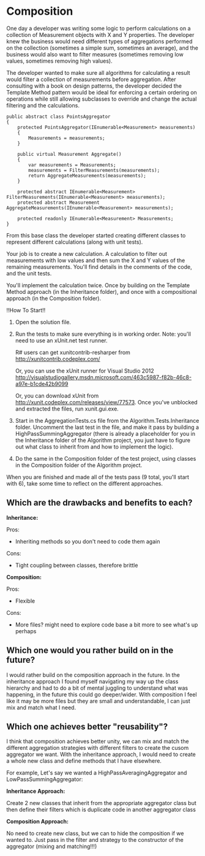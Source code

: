 # Composition

One day a developer was writing some logic to perform calculations on 
a collection of Measurement objects with X and Y properties. The developer knew
the business would need different types of aggregations performed on the collection 
(sometimes a simple sum, sometimes an average), and the business would also want
to filter measures (sometimes removing low values, sometimes removing high values). 

The developer wanted to make sure all algorithms for calculating a result
would filter a collection of measurements before aggregation. After consulting
with a book on design patterns, the developer decided the Template Method pattern would be
ideal for enforcing a certain ordering on operations while still allowing subclasses to override
and change the actual filtering and the calculations. 

	public abstract class PointsAggregator
	{
		protected PointsAggregator(IEnumerable<Measurement> measurements)
		{
			Measurements = measurements;
		}
	
		public virtual Measurement Aggregate()
		{
			var measurements = Measurements;
			measurements = FilterMeasurements(measurements);
			return AggregateMeasurements(measurements);
		}
	
		protected abstract IEnumerable<Measurement> FilterMeasurements(IEnumerable<Measurement> measurements);
		protected abstract Measurement AggregateMeasurements(IEnumerable<Measurement> measurements);
			
		protected readonly IEnumerable<Measurement> Measurements;
	} 

From this base class the developer started creating different classes to represent 
different calculations (along with unit tests).

Your job is to create a new calculation. A calculation to filter out measurements with low values
and then sum the X and Y values of the remaining measurements. You'll find details in the comments 
of the code, and the unit tests. 

You'll implement the calculation twice. Once by building on the 
Template Method approach (in the Inheritance folder), and once with a compositional 
approach (in the Composition folder).  

!!How To Start!!

  1.	Open the solution file. 

  2.	Run the tests to make sure everything is in working order.
		Note: you'll need to use an xUnit.net test runner. 
		
		R# users can get xunitcontrib-resharper from http://xunitcontrib.codeplex.com/
		
		Or, you can use the xUnit runner for Visual Studio 2012 http://visualstudiogallery.msdn.microsoft.com/463c5987-f82b-46c8-a97e-b1cde42b9099
		
		Or, you can download xUnit from http://xunit.codeplex.com/releases/view/77573.
		Once you've unblocked and extracted the files, run xunit.gui.exe.

  3.	Start in the AggregationTests.cs file from the Algorithm.Tests.Inheritance folder.
		Uncomment the last test in the file, and make it pass by building a 
		HighPassSummingAggregator (there is already a placeholder for you in the Inheritance
		folder of the Algorithm project, you just 
		have to figure out what class to inherit from and how to implement the logic).

  4.    Do the same in the Composition folder of the test project, using classes in 
		the Composition folder of the Algorithm project. 
  
  When you are finished and made all of the tests pass (9 total, you'll start with 6), take
  some time to reflect on the different approaches. 



## Which are the drawbacks and benefits to each?

**Inheritance:**

Pros:
* Inheriting methods so you don't need to code them again

Cons: 
* Tight coupling between classes, therefore brittle

**Composition:**

Pros:
* Flexible

Cons:
* More files? might need to explore code base a bit more to see what's up perhaps
  
## Which one would you rather build on in the future? 

I would rather build on the composition approach in the future. In the inheritance approach I found myself navigating my way up the class hierarchy and had to do a bit of mental juggling to understand what was happening, in the future this could go deeper/wider. With composition I feel like it may be more files but they are small and understandable, I can just mix and match what I need.

## Which one achieves better "reusability"?

I think that composition achieves better unity, we can mix and match the different aggregation strategies with different filters to create the cusom aggregator we want.
With the inheritance approach, I would need to create a whole new class and define methods that I have elsewhere.
   
For example, Let's say we wanted a HighPassAveragingAggregator and LowPassSummingAggregator:

**Inheritance Approach:**

Create 2 new classes that inherit from the appropriate aggregator class but then define their filters which is duplicate code in another aggregator class

**Composition Approach:**

No need to create new class, but we can to hide the composition if we wanted to. Just pass in the filter and strategy to the constructor of the aggregator (mixing and matching!!!)